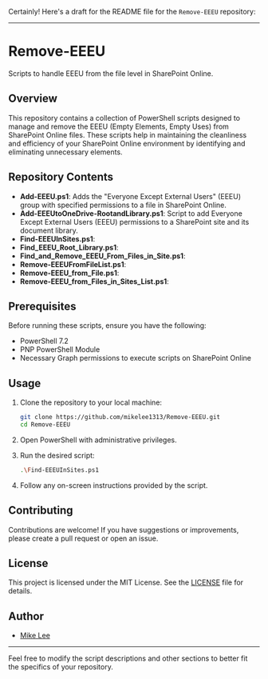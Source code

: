 Certainly! Here's a draft for the README file for the `Remove-EEEU` repository:

---

# Remove-EEEU

Scripts to handle EEEU from the file level in SharePoint Online.

## Overview

This repository contains a collection of PowerShell scripts designed to manage and remove the EEEU (Empty Elements, Empty Uses) from SharePoint Online files. These scripts help in maintaining the cleanliness and efficiency of your SharePoint Online environment by identifying and eliminating unnecessary elements.

## Repository Contents

- **Add-EEEU.ps1**:  Adds the "Everyone Except External Users" (EEEU) group with specified permissions to a file in SharePoint Online.
- **Add-EEEUtoOneDrive-RootandLibrary.ps1**: Script to add Everyone Except External Users (EEEU) permissions to a SharePoint site and its document library.
- **Find-EEEUInSites.ps1**:
- **Find_EEEU_Root_Library.ps1**:
- **Find_and_Remove_EEEU_From_Files_in_Site.ps1**:
- **Remove-EEEUFromFileList.ps1**:
- **Remove-EEEU_from_File.ps1**:
- **Remove-EEEU_from_Files_in_Sites_List.ps1**:

<!-- Add descriptions for each script in the repository -->

## Prerequisites

Before running these scripts, ensure you have the following:

- PowerShell 7.2
- PNP PowerShell Module
- Necessary Graph permissions to execute scripts on SharePoint Online

## Usage

1. Clone the repository to your local machine:
    ```sh
    git clone https://github.com/mikelee1313/Remove-EEEU.git
    cd Remove-EEEU
    ```

2. Open PowerShell with administrative privileges.

3. Run the desired script:
    ```sh
    .\Find-EEEUInSites.ps1
    ```

4. Follow any on-screen instructions provided by the script.

## Contributing

Contributions are welcome! If you have suggestions or improvements, please create a pull request or open an issue.

## License

This project is licensed under the MIT License. See the [LICENSE](LICENSE) file for details.

## Author

- [Mike Lee](https://github.com/mikelee1313)

---

Feel free to modify the script descriptions and other sections to better fit the specifics of your repository.
